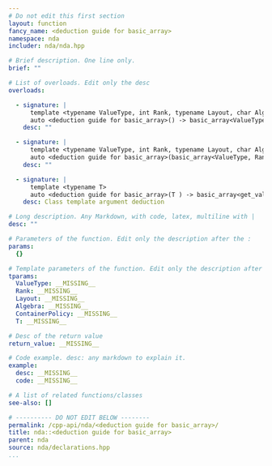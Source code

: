 ```yaml
---
# Do not edit this first section
layout: function
fancy_name: <deduction guide for basic_array>
namespace: nda
includer: nda/nda.hpp

# Brief description. One line only.
brief: ""

# List of overloads. Edit only the desc
overloads:

  - signature: |
      template <typename ValueType, int Rank, typename Layout, char Algebra, typename ContainerPolicy>
      auto <deduction guide for basic_array>() -> basic_array<ValueType, Rank, Layout, Algebra, ContainerPolicy>
    desc: ""

  - signature: |
      template <typename ValueType, int Rank, typename Layout, char Algebra, typename ContainerPolicy>
      auto <deduction guide for basic_array>(basic_array<ValueType, Rank, Layout, Algebra, ContainerPolicy> ) -> basic_array<ValueType, Rank, Layout, Algebra, ContainerPolicy>
    desc: ""

  - signature: |
      template <typename T>
      auto <deduction guide for basic_array>(T ) -> basic_array<get_value_t<std::decay_t<T> >, get_rank<std::decay_t<T> >, struct nda::C_layout, 'A', struct nda::heap>
    desc: Class template argument deduction

# Long description. Any Markdown, with code, latex, multiline with |
desc: ""

# Parameters of the function. Edit only the description after the :
params:
  {}

# Template parameters of the function. Edit only the description after the :
tparams:
  ValueType: __MISSING__
  Rank: __MISSING__
  Layout: __MISSING__
  Algebra: __MISSING__
  ContainerPolicy: __MISSING__
  T: __MISSING__

# Desc of the return value
return_value: __MISSING__

# Code example. desc: any markdown to explain it.
example:
  desc: __MISSING__
  code: __MISSING__

# A list of related functions/classes
see-also: []

# ---------- DO NOT EDIT BELOW --------
permalink: /cpp-api/nda/<deduction guide for basic_array>/
title: nda::<deduction guide for basic_array>
parent: nda
source: nda/declarations.hpp
...
```


